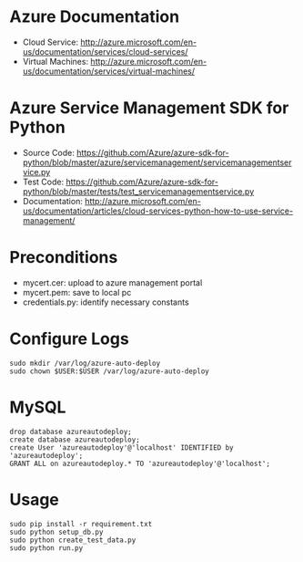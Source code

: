 # Azure Documentation

- Cloud Service: http://azure.microsoft.com/en-us/documentation/services/cloud-services/
- Virtual Machines: http://azure.microsoft.com/en-us/documentation/services/virtual-machines/

# Azure Service Management SDK for Python

- Source Code: https://github.com/Azure/azure-sdk-for-python/blob/master/azure/servicemanagement/servicemanagementservice.py
- Test Code: https://github.com/Azure/azure-sdk-for-python/blob/master/tests/test_servicemanagementservice.py
- Documentation: http://azure.microsoft.com/en-us/documentation/articles/cloud-services-python-how-to-use-service-management/

# Preconditions
- mycert.cer: upload to azure management portal
- mycert.pem: save to local pc
- credentials.py: identify necessary constants

# Configure Logs

```
sudo mkdir /var/log/azure-auto-deploy
sudo chown $USER:$USER /var/log/azure-auto-deploy
```

# MySQL

```
drop database azureautodeploy;
create database azureautodeploy;
create User 'azureautodeploy'@'localhost' IDENTIFIED by 'azureautodeploy';
GRANT ALL on azureautodeploy.* TO 'azureautodeploy'@'localhost';
```


# Usage

```
sudo pip install -r requirement.txt
sudo python setup_db.py
sudo python create_test_data.py
sudo python run.py
```
